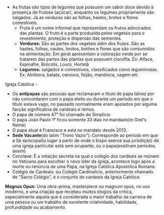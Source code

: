
- As frutas são tipos de legumes que possuem um sabor doce devido à presença de frutose (açúcar), enquanto os legumes propriamente são salgados. Já as verduras são as folhas, hastes, brotos e flores comestíveis.
	- Fruta é um nome informal que representam os frutos adocicados das plantas. O fruto é a parte produzida pelos vegetais para o revestimento, proteção e dispersão das sementes.
	- **Verduras:** São as partes dos vegetais além dos frutos. São as hastes, folhas, caules, brotos, botões e flores que são consumidos na alimentação. Em geral apresentam a coloração verde por se tratarem das partes das plantas que possuem clorofila.
			Ex: Alface, Espinafre, Brócolis, Louro, Hortelã
	-  **Legumes:** salgados e comestíveis, classificados como leguminosas.
			Ex: Abóbora, batata, cenoura, feijão, mandioca, vagem etc


Igreja Católica - 
- Os **antipapas** são pessoas que reclamaram o título de papa talvez por não concordarem com o papa eleito ou durante um período em que o título estava vago, no passado normalmente eram apoiados por alguma facção significativa de cardeais e reinos. 
- O papa de número 47° foi chamado de Simplício
- O papa João Paulo 1° ficou somente 33 dias no mandado(in God's Name)
- O papa atual é Francisco e está no mandato desde 2013.
- **Sede Vacante**(do latim "Trono Vazio"):  Corresponde ao período em que a Sé episcopal(o lugar a partir de onde o bispo exerce sua jurisdição) de uma igreja particular está sem ocupante, ou o papa(existiram períodos assim)
- Conclave: É a votação secreta na qual o colégio dos cardeais se reúnem no Vaticano para escolher o novo líder da igreja, acontece logo após a morte ou renúncia de uma Papa, na Igreja Católica Apostólica Romana.
- Colégio de Cardeais: ou Colégio Cardinalício, anteriormente chamado de "Sacro Colégio", é o conjunto de cardeais da Igreja Católica

**Magnus Opus:** Uma obra-prima, masterpiece ou magnum opus, no uso moderno, é uma criação que recebeu muitos elogios da crítica, especialmente aquela que é considerada o maior trabalho da carreira de uma pessoa ou um trabalho de excelente criatividade, habilidade, profundidade ou acabamento.